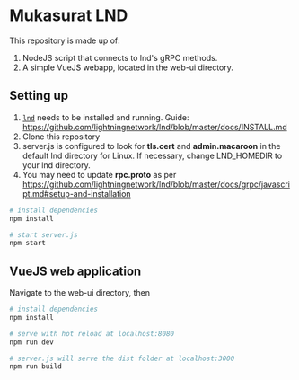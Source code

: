 # Mukasurat LND
This repository is made up of:
1. NodeJS script that connects to lnd's gRPC methods.
2. A simple VueJS webapp, located in the web-ui directory.

## Setting up
1. [`lnd`](https://github.com/lightningnetwork/lnd) needs to be installed and running. Guide: https://github.com/lightningnetwork/lnd/blob/master/docs/INSTALL.md
2. Clone this repository
3. server.js is configured to look for **tls.cert** and **admin.macaroon** in the default lnd directory for Linux. If necessary, change LND_HOMEDIR to your lnd directory.
4. You may need to update **rpc.proto** as per https://github.com/lightningnetwork/lnd/blob/master/docs/grpc/javascript.md#setup-and-installation

``` bash
# install dependencies
npm install

# start server.js
npm start
```
## VueJS web application
Navigate to the web-ui directory, then
``` bash
# install dependencies
npm install

# serve with hot reload at localhost:8080
npm run dev

# server.js will serve the dist folder at localhost:3000
npm run build
```
